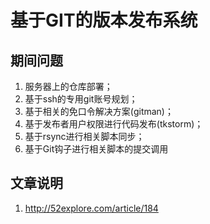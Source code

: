 # 基于GIT的版本发布系统

## 期间问题
1. 服务器上的仓库部署；
2. 基于ssh的专用git账号规划；
3. 基于相关的免口令解决方案(gitman)；
4. 基于发布者用户权限进行代码发布(tkstorm)；
5. 基于rsync进行相关脚本同步；
6. 基于Git钩子进行相关脚本的提交调用

## 文章说明
1. http://52explore.com/article/184 

